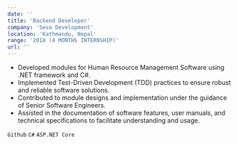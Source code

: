 ```yaml
---
date: ''
title: 'Backend Developer'
company: 'Seva Development'
location: 'Kathmandu, Nepal'
range: '2018 (4 MONTHS INTERNSHIP)'
url: ''
---
```


- Developed modules for Human Resource Management Software using .NET framework and C#.
- Implemented Test-Driven Development (TDD) practices to ensure robust and reliable software solutions.
- Contributed to module designs and implementation under the guidance of Senior Software Engineers.
- Assisted in the documentation of software features, user manuals, and technical specifications to facilitate understanding and usage.

`Github` `C#` `ASP.NET Core`
